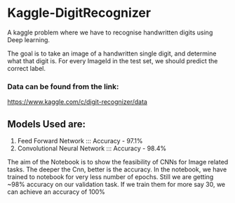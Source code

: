 # Kaggle-DigitRecognizer
A kaggle problem where we have to recognise handwritten digits using Deep learning.

The goal is to take an image of a handwritten single digit, and determine what that digit is.
For every ImageId in the test set, we should predict the correct label.

### Data can be found from the link:
https://www.kaggle.com/c/digit-recognizer/data

## Models Used are:

1. Feed Forward Network ::: Accuracy - 97.1%
2. Convolutional Neural Network ::: Accuracy - 98.4%

The aim of the Notebook is to show the feasibility of CNNs for Image related tasks. The deeper the Cnn, better is the accuracy. In the notebook, we have trained to notebook for very less number of epochs. Still we are getting ~98% accuracy on our validation task. If we train them for more say 30, we can achieve an accuracy of 100%





